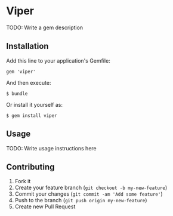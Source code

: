 # Viper

TODO: Write a gem description

## Installation

Add this line to your application's Gemfile:

    gem 'viper'

And then execute:

    $ bundle

Or install it yourself as:

    $ gem install viper

## Usage

TODO: Write usage instructions here

## Contributing

1. Fork it
2. Create your feature branch (`git checkout -b my-new-feature`)
3. Commit your changes (`git commit -am 'Add some feature'`)
4. Push to the branch (`git push origin my-new-feature`)
5. Create new Pull Request
